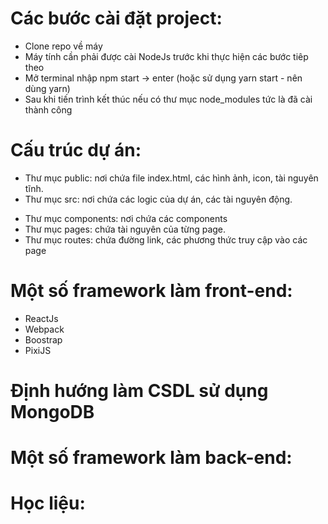 # Các bước cài đặt project:
* Clone repo về máy
* Máy tính cần phải được cài NodeJs trước khi thực hiện các bước tiêp theo
* Mở terminal nhập npm start -> enter (hoặc sử dụng yarn start - nên dùng yarn)
* Sau khi tiến trình kết thúc nếu có thư mục node_modules tức là đã cài thành công

# Cấu trúc dự án:
* Thư mục public: nơi chứa file index.html, các hình ảnh, icon, tài nguyên tĩnh.
* Thư mục src: nơi chứa các logic của dự án, các tài nguyên động.
- Thư mục components: nơi chứa các components
- Thư mục pages: chứa tài nguyên của từng page.
- Thư mục routes: chứa đường link, các phương thức truy cập vào các page

# Một số framework làm front-end:
* ReactJs
* Webpack
* Boostrap
* PixiJS

# Định hướng làm CSDL sử dụng MongoDB

# Một số framework làm back-end: 

# Học liệu: 
